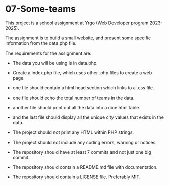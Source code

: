 # 07-Some-teams
This project is a school assignment at Yrgo (Web Developer program 2023-2025).

The assignment is to build a small website, and present some specific information from the data.php file.


The requirements for the assignment are:

- The data you will be using is in data.php.

- Create a index.php file, which uses other .php files to create a web page.

- one file should contain a html head section which links to a .css file.

- one file should echo the total number of teams in the data.

- another file should print out all the data into a nice html table.

- and the last file should display all the unique city values that exists in the data.

- The project should not print any HTML within PHP strings.

- The project should not include any coding errors, warning or notices.

- The repository should have at least 7 commits and not just one big commit.

- The repository should contain a README.md file with documentation.

- The repository should contain a LICENSE file. Preferably MIT.